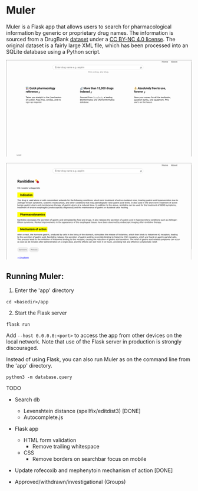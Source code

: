 # Muler

Muler is a Flask app that allows users to search for pharmacological information by generic or proprietary drug names. The information is sourced from a DrugBank [dataset](https://go.drugbank.com/releases/latest) under a [CC BY-NC 4.0 license](https://creativecommons.org/licenses/by-nc/4.0/legalcode). The original dataset is a fairly large XML file, which has been processed into an SQLite database using a Python script. 

![Home page](/search.png?raw=true "Home page")

![Results page](/result.png?raw=true "Results page")


## Running Muler:

1. Enter the 'app' directory

```
cd <basedir>/app
```

2. Start the Flask server

```
flask run 
```

Add ```--host 0.0.0.0:<port>``` to access the app from other devices on the local network.
Note that use of the Flask server in production is strongly discouraged. 

Instead of using Flask, you can also run Muler as on the command line from the 'app' directory.

```
python3 -m database.query
```


TODO

- Search db
  - Levenshtein distance (spellfix/editdist3) [DONE]
  - Autocomplete.js

- Flask app 
  - HTML form validation
    - Remove trailing whitespace
  - CSS
    - Remove borders on searchbar focus on mobile

- Update rofecoxib and mephenytoin mechanism of action [DONE]
- Approved/withdrawn/investigational (Groups)
